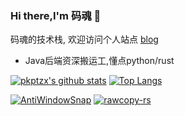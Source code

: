### Hi there,I'm 码魂 👋  

码魂的技术栈, 欢迎访问个人站点 [blog](https://blog.lazy.icu/) 

- Java后端资深搬运工,懂点python/rust 

[![pkptzx's github stats](https://github-readme-stats.vercel.app/api?username=pkptzx&count_private=true&show_icons=true)](https://github.com/pkptzx)
[![Top Langs](https://github-readme-stats.vercel.app/api/top-langs/?username=pkptzx&layout=compact)](https://github.com/pkptzx)

[![AntiWindowSnap](https://github-readme-stats.vercel.app/api/pin/?username=pkptzx&repo=AntiWindowSnap)](https://github.com/pkptzx/AntiWindowSnap)
[![rawcopy-rs](https://github-readme-stats.vercel.app/api/pin/?username=pkptzx&repo=rawcopy-rs)](https://github.com/pkptzx/rawcopy-rs)
